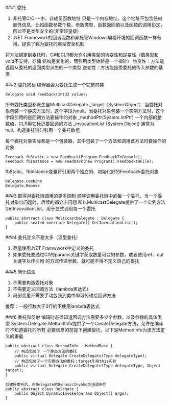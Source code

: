 ###1.委托
1. 非托管C/C++中，非成员函数地址 只是一个内存地址。这个地址不包含任何额外信息，比如函数参数个数、参数类型、函数返回值以及函数的调用协定，因此不是类型安全的(非常轻量级)
2. .NET Framework的回调函数和非托管Windows编程环境的回调函数一样有用，提供了称为委托的类型安全机制

将方法绑定到委托时，C#和CLR都允许引用类型的协变性和逆变性（值类型和void不支持，存储
结构是变化的，而引用类型始终是一个指针）
协变性：方法能返回从委托的返回类型派生的一个类型
逆变性：方法能接受委托的传入参数的基类

###2.委托揭秘
编译器会为委托生成一个完整的类
```
delegate void Feedback(Int32 value);
```
所有委托类型都派生自MulticastDelegate
_target（System.Object） 当委托对象包装一个静态方法时，这个字段为null。当委托对象包装一个实例方法时，这个字段引用的是回调方法要操作的对象
_methodPtr(System.IntPtr) 一个内部的整数值，CLR用它标记要回调的方法
_invocationList (System.Object) 通常为null。构造委托链时引用一个委托数组

每个委托对象实际都是一个包装器，其中包装了一个方法和调用该方法时要操作的对象
```
Feedback fbStatic = new Feedback(Program.FeedbackToConsole);
Feedback fbInstance = new Feedback(new Program().FeedbackToFile);
```
fbStatic、fbInstance变量将引用两个独立的、初始化好的Feedback委托对象

```
Delegate.Combine
Delegate.Remove
```

###3.取得对委托链调用的更多控制
顺序调用委托链中的每一个委托，当一个委托对象出问题时，后续的都会出问题
所以MulticastDelegate提供了一个实例方法GetInvovationList，用于显式调用每一个委托
```
public abstract class MulticastDelegate : Delegate {
    public sealed override Delegate[] GetInvocationList();
}
```

###4.委托定义不要太多（泛型委托）
1. 尽量使用.NET Framwwork中定义的委托
2. 如果委托要通过C#的params关键字获取数量可变的参数，或者使用ref、out关键字以传引用
的方式传递参数，就可能不得不定义自己的委托

###5.简化语法
1. 不需要构造委托对象
2. 不需要定义回调方法（lambda表达式）
3. 局部变量不需要手动包装到类中即可传递给回调方法

推荐：一般行数大于3行的不使用lambda表达式

###6.委托和反射
编码时必须知道回调方法需要多少个参数，以及参数的具体类型
System.Delegate.MethodInfo提供了一个CreateDelegate方法，允许在编译时不知道委托的所有
必要信息的前提下创建委托，以下是MethodInfo为该方法定义的重载
```
public abstract class MethodInfo : MethodBase {
    // 构造包装了 一个静态方法的委托
    public virtual Delegate CreateDelegate(Type delegateType);
    // 构造包装了一个实例方法的委托；target引用this实参
    public virtual Delegate CreateDelegate(Type delegateType, Object target);
}

创建好委托后，用Delegate的DynamicInvoke方法调用它
public abstract class Delegate {
    public Object DynamicInvoke(params Object[] args);
}
```
